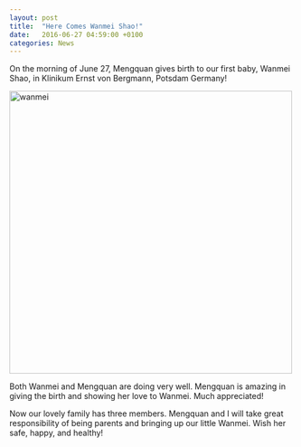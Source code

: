 ```yaml
---
layout: post
title:  "Here Comes Wanmei Shao!"
date:   2016-06-27 04:59:00 +0100
categories: News
---
```


On the morning of June 27, Mengquan gives birth to our first baby, Wanmei Shao, in Klinikum Ernst von Bergmann, Potsdam Germany!

<img src="http://friendshao.github.io/img/wanmei.png" align="middle" alt="wanmei" style="width: 500px;"/>

Both Wanmei and Mengquan are doing very well. Mengquan is amazing in giving the birth and showing her love to Wanmei. Much appreciated!

Now our lovely family has three members. Mengquan and I will take great responsibility of being parents and bringing up our little Wanmei. Wish her safe, happy, and healthy!
